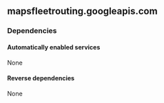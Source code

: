 ## mapsfleetrouting.googleapis.com

### Dependencies

#### Automatically enabled services

None

#### Reverse dependencies

None
